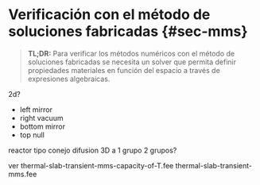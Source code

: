 
# Verificación con el método de soluciones fabricadas {#sec-mms}

> **TL;DR:** Para verificar los métodos numéricos con el método de soluciones fabricadas se necesita un solver que permita definir propiedades materiales en función del espacio a través de expresiones algebraicas.


2d?

 - left mirror
 - right vacuum
 - bottom mirror
 - top null


reactor tipo conejo difusion 3D a 1 grupo
2 grupos?


ver thermal-slab-transient-mms-capacity-of-T.fee  thermal-slab-transient-mms.fee
